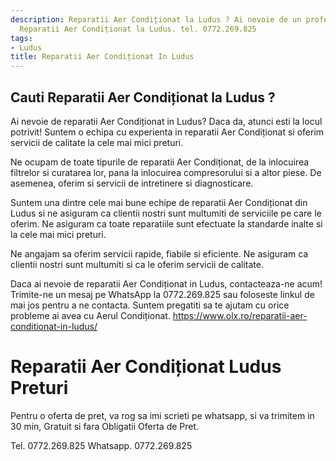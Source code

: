 ```yaml
---
description: Reparatii Aer Condiționat la Ludus ? Ai nevoie de un profesionist in
  Reparatii Aer Condiționat la Ludus. tel. 0772.269.825
tags:
- Ludus
title: Reparatii Aer Condiționat In Ludus
---
```



## Cauti Reparatii Aer Condiționat la Ludus ?

Ai nevoie de reparatii Aer Condiționat in Ludus? Daca da, atunci esti la locul potrivit! Suntem o echipa cu experienta in reparatii Aer Condiționat si oferim servicii de calitate la cele mai mici preturi.

Ne ocupam de toate tipurile de reparatii Aer Condiționat, de la inlocuirea filtrelor si curatarea lor, pana la inlocuirea compresorului si a altor piese. De asemenea, oferim si servicii de intretinere si diagnosticare.

Suntem una dintre cele mai bune echipe de reparatii Aer Condiționat din Ludus si ne asiguram ca clientii nostri sunt multumiti de serviciile pe care le oferim. Ne asiguram ca toate reparatiile sunt efectuate la standarde inalte si la cele mai mici preturi.

Ne angajam sa oferim servicii rapide, fiabile si eficiente. Ne asiguram ca clientii nostri sunt multumiti si ca le oferim servicii de calitate.

Daca ai nevoie de reparatii Aer Condiționat in Ludus, contacteaza-ne acum! Trimite-ne un mesaj pe WhatsApp la 0772.269.825 sau foloseste linkul de mai jos pentru a ne contacta. Suntem pregatiti sa te ajutam cu orice probleme ai avea cu Aerul Condiționat. 
https://www.olx.ro/reparatii-aer-conditionat-in-ludus/

# Reparatii Aer Condiționat Ludus Preturi
Pentru o oferta de pret, va rog sa imi scrieti pe whatsapp, si va trimitem in 30 min, Gratuit si fara Obligatii Oferta de Pret.

Tel. 0772.269.825
Whatsapp. 0772.269.825